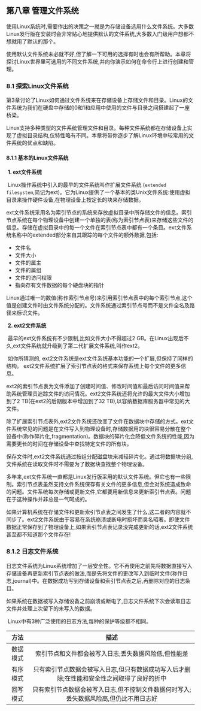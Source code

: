 ## 第八章 管理文件系统

​	使用Linux系统时,需要作出的决策之一就是为存储设备选用什么文件系统。大多数Linux发行版在安装时会非常贴心地提供默认的文件系统,大多数入门级用户想都不想就用了默认的那个。

​	使用默认文件系统未必就不好,但了解一下可用的选择有时也会有所帮助。本章将探讨Linux世界里可选用的不同文件系统,并向你演示如何在命令行上进行创建和管理。

### 8.1 探索Linux文件系统

​	第3章讨论了Linux如何通过文件系统来在存储设备上存储文件和目录。Linux的文件系统为我们在硬盘中存储的0和1和应用中使用的文件与目录之间搭建起了一座桥梁。

​	Linux支持多种类型的文件系统管理文件和目录。每种文件系统都在存储设备上实现了虚拟目录结构,仅特性略有不同。本章将带你逐步了解Linux环境中较常用的文件系统的优点和缺陷。

#### 8.1.1 基本的Linux文件系统

​	**1. ext文件系统**

​	Linux操作系统中引入的最早的文件系统叫作扩展文件系统 (`extended filesystem`,简记为ext)。它为Linux提供了一个基本的类Unix文件系统:使用虚拟目录来操作硬件设备,在物理设备上按定长的块来存储数据。

​	ext文件系统采用名为索引节点的系统来存放虚拟目录中所存储文件的信息。索引节点系统在每个物理设备中创建一个单独的表(称为索引节点表)来存储这些文件的信息。存储在虚拟目录中的每一个文件在索引节点表中都有一个条目。ext文件系统名称中的extended部分来自其跟踪的每个文件的额外数据,包括:

- 文件名
- 文件大小
- 文件的属主
- 文件的属组
- 文件的访问权限
- 指向存有文件数据的每个硬盘块的指针

​	Linux通过唯一的数值(称作索引节点号)来引用索引节点表中的每个索引节点,这个值是创建文件时由文件系统分配的。文件系统通过索引节点号而不是文件全名及路径来标识文件。

​	**2. ext2文件系统**

​	最早的ext文件系统有不少限制,比如文件大小不得超过2 GB。在Linux出现后不久,ext文件系统就升级到了第二代扩展文件系统,叫作ext2。

​	如你所猜测的, ext2文件系统是ext文件系统基本功能的一个扩展,但保持了同样的结构。 ext2文件系统扩展了索引节点表的格式来保存系统上每个文件的更多信息。

​	ext2的索引节点表为文件添加了创建时间值、修改时间值和最后访问时间值来帮助系统管理员追踪文件的访问情况。ext2文件系统还将允许的最大文件大小增加到了2 TB(在ext2的后期版本中增加到了32 TB),以容纳数据库服务器中常见的大文件。

​	除了扩展索引节点表外,ext2文件系统还改变了文件在数据块中存储的方式。ext文件系统常见的问题是在文件写入到物理设备时,存储数据用的块很容易分散在整个设备中(称作碎片化,fragmentation)。数据块的碎片化会降低文件系统的性能,因为需要更长的时间在存储设备中查找特定文件的所有块。

​	保存文件时,ext2文件系统通过按组分配磁盘块来减轻碎片化。通过将数据块分组,文件系统在读取文件时不需要为了数据块查找整个物理设备。

​	多年来,ext文件系统一直都是Linux发行版采用的默认文件系统。但它也有一些限制。索引节点表虽然支持文件系统保存有关文件的更多信息,但会对系统造成致命的问题。文件系统每次存储或更新文件,它都要用新信息来更新索引节点表。问题在于这种操作并非总是一气呵成的。

​	如果计算机系统在存储文件和更新索引节点表之间发生了什么,这二者的内容就不同步了。ext2文件系统由于容易在系统崩溃或断电时损坏而臭名昭著。即使文件数据正常保存到了物理设备上,如果索引节点表记录没完成更新的话,ext2文件系统甚至都不知道那个文件存在!

### 8.1.2 日志文件系统

​	日志文件系统为Linux系统增加了一层安全性。它不再使用之前先将数据直接写入存储设备再更新索引节点表的做法,而是先将文件的更改写入到临时文件(称作日志,journal)中。在数据成功写到存储设备和索引节点表之后,再删除对应的日志条目。

​	如果系统在数据被写入存储设备之前崩溃或断电了,日志文件系统下次会读取日志文件并处理上次留下的未写入的数据。

​	Linux中有3种广泛使用的日志方法,每种的保护等级都不相同。

|   方法   |                             描述                             |
| :------: | :----------------------------------------------------------: |
| 数据模式 |     索引节点和文件都会被写入日志;丢失数据风险低,但性能差     |
| 有序模式 | 只有索引节点数据会被写入日志,但只有数据成功写入后才删除;在性能和安全性之间取得了良好的折中 |
| 回写模式 | 只有索引节点数据会被写入日志,但不控制文件数据何时写入;丢失数据风险高,但仍比不用日志好 |

